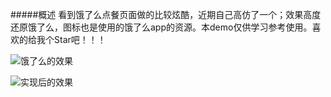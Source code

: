 #####概述
看到饿了么点餐页面做的比较炫酷，近期自己高仿了一个；效果高度还原饿了么，图标也是使用的饿了么app的资源。本demo仅供学习参考使用。喜欢的给我个Star吧！！！

![饿了么的效果](https://github.com/wangweiqi23/eleme-master/tree/master/image/device-2018-05-22-ele.mp4.gif)

![实现后的效果](https://github.com/wangweiqi23/eleme-master/tree/master/image/device-2018-05-22-eleclone.mp4.gif)